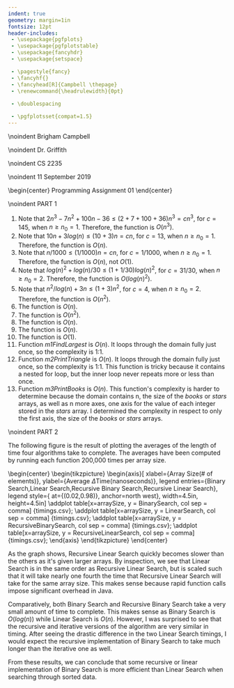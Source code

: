 ```yaml
---
indent: true
geometry: margin=1in
fontsize: 12pt
header-includes: 
 - \usepackage{pgfplots}
 - \usepackage{pgfplotstable}
 - \usepackage{fancyhdr}
 - \usepackage{setspace}

 - \pagestyle{fancy}
 - \fancyhf{}
 - \fancyhead[R]{Campbell \thepage}
 - \renewcommand{\headrulewidth}{0pt}
 
 - \doublespacing

 - \pgfplotsset{compat=1.5}
---
```

\noindent Brigham Campbell

\noindent Dr. Griffith

\noindent CS 2235

\noindent 11 September 2019

\begin{center}
Programming Assignment 01
\end{center}

\noindent PART 1

1. Note that $2n^3-7n^2+100n-36 \leq (2+7+100+36)n^3=cn^3$, for $c=145$, when $n \geq n_0=1$. Therefore, the function is $O(n^3)$.
2. Note that $10n+3log(n) \leq (10+3)n=cn$, for $c=13$, when $n \geq n_0=1$. Therefore, the function is $O(n)$.
3. Note that $n/1000 \leq (1/1000)n=cn$, for $c=1/1000$, when $n \geq n_0=1$. Therefore, the function is $O(n)$, not $O(1)$.
4. Note that $log(n)^2+log(n)/30 \leq (1+1/30)log(n)^2$, for $c=31/30$, when $n \geq n_0=2$. Therefore, the function is $O(log(n)^2)$.
5. Note that $n^2/log(n)+3n \leq (1+3)n^2$, for $c=4$, when $n \geq n_0=2$. Therefore, the function is $O(n^2)$.
6. The function is $O(n)$.
7. The function is $O(n^2)$.
8. The function is $O(n)$.
9. The function is $O(n)$.
10. The function is $O(1)$.
11. Function _m1FindLargest_ is $O(n)$. It loops through the domain fully just once, so the complexity is 1:1.
12. Function _m2PrintTriangle_ is $O(n)$. It loops through the domain fully just once, so the complexity is 1:1. This function is tricky because it contains a nested for loop, but the inner loop never repeats more or less than once.
13. Function _m3PrintBooks_ is $O(n)$. This function's complexity is harder to determine because the domain contains n, the size of the _books_ or _stars_ arrays, as well as n more axes, one axis for the value of each integer stored in the _stars_ array. I determined the complexity in respect to only the first axis, the size of the _books_ or _stars_ arrays.

\noindent PART 2

The following figure is the result of plotting the averages of the length of time four algorithms take to complete. The averages have been computed by running each function 200,000 times per array size.

\begin{center}
  \begin{tikzpicture}
    \begin{axis}[
      xlabel={Array Size(\# of elements)},
      ylabel={Average $\Delta$Time(nanoseconds)},
      legend entries={Binary Search,Linear Search,Recursive Binary Search,Recursive Linear Search},
      legend style={
        at={(0.02,0.98)},
        anchor=north west},
      width=4.5in,
      height=4.5in]
      \addplot table[x=arraySize, y = BinarySearch, col sep = comma] {timings.csv};
      \addplot table[x=arraySize, y = LinearSearch, col sep = comma] {timings.csv};
      \addplot table[x=arraySize, y = RecursiveBinarySearch, col sep = comma] {timings.csv};
      \addplot table[x=arraySize, y = RecursiveLinearSearch, col sep = comma] {timings.csv};
    \end{axis}
  \end{tikzpicture}
\end{center}

As the graph shows, Recursive Linear Search quickly becomes slower than the others as it's given larger arrays. By inspection, we see that Linear Search is in the same order as Recursive Linear Search, but is scaled such that it will take nearly one fourth the time that Recursive Linear Search will take for the same array size. This makes sense because rapid function calls impose significant overhead in Java.

Comparatively, both Binary Search and Recursive Binary Search take a very small amount of time to complete. This makes sense as Binary Search is $O(log(n))$ while Linear Search is $O(n)$. However, I was surprised to see that the recursive and iterative versions of the algorithm are very similar in timing. After seeing the drastic difference in the two Linear Search timings, I would expect the recursive implementation of Binary Search to take much longer than the iterative one as well.

From these results, we can conclude that some recursive or linear implementation of Binary Search is more efficient than Linear Search when searching through sorted data.
